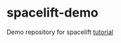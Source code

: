 # spacelift-demo
Demo repository for spacelift [tutorial](https://www.youtube.com/watch?v=DQUUi87AEtM)
